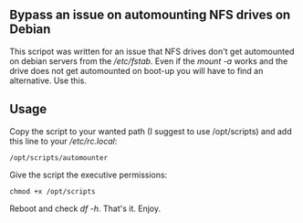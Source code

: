 ## Bypass an issue on automounting NFS drives on Debian

This scripot was written for an issue that NFS drives don't get automounted on debian 
servers from the */etc/fstab*. Even if the *mount -a* works and the drive does not get 
automounted on boot-up you will have to find an alternative. Use this.

## Usage

Copy the script to your wanted path (I suggest to use /opt/scripts) and add this line
to your */etc/rc.local*:

    /opt/scripts/automounter

Give the script the executive permissions:

    chmod +x /opt/scripts

Reboot and check *df -h*. That's it. Enjoy.
